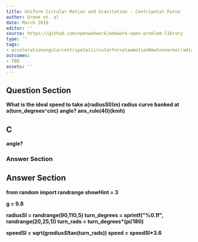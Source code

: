 ```yaml
---
title: Uniform Circular Motion and Gravitation - Centripetal Force
author: Urone et. al
date: March 2018
editor: ''
source: https://github.com/openwebwork/webwork-open-problem-library
type: ''
tags:
- accelerationangularcentripetalcircularforcelawmotionNewtonnormalradianrotationalseconduniformvelocityweight
outcomes:
- TBD
assets: ''
---
```


## Question Section 

<b>
What is the ideal speed to take a(radiusSI)(m) radius curve banked at a(turn_degrees^circ) angle? 
ans_rule(40)(kmh)

## C
angle? 
### Answer Section


## Answer Section

from random import randrange
showHint = 3

g = 9.8

radiusSI = randrange(90,110,5)
turn_degrees = sprintf("%0.1f", randrange(20,25,1))
turn_rads = turn_degrees*(pi/180)

speedSI = sqrt(g*radiusSI*tan(turn_rads))
speed = speedSI*3.6